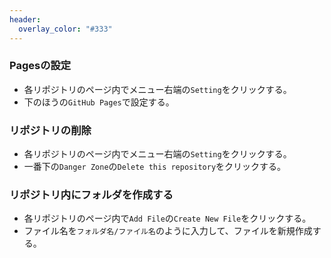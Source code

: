 ```yaml
---
header:
  overlay_color: "#333"
---
```


### Pagesの設定
* 各リポジトリのページ内でメニュー右端の`Setting`をクリックする。
* 下のほうの`GitHub Pages`で設定する。

### リポジトリの削除
* 各リポジトリのページ内でメニュー右端の`Setting`をクリックする。
* 一番下の`Danger Zone`の`Delete this repository`をクリックする。

### リポジトリ内にフォルダを作成する
* 各リポジトリのページ内で`Add File`の`Create New File`をクリックする。
* ファイル名を`フォルダ名/ファイル名`のように入力して、ファイルを新規作成する。

